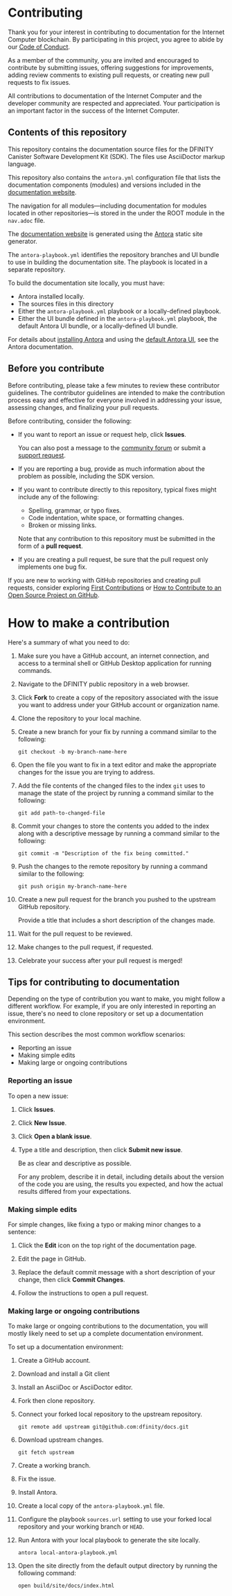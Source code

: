 # Contributing

Thank you for your interest in contributing to documentation for the Internet Computer blockchain.
By participating in this project, you agree to abide by our [Code of Conduct](./CODE_OF_CONDUCT.md).

As a member of the community, you are invited and encouraged to contribute by submitting issues, offering suggestions for improvements, adding review comments to existing pull requests, or creating new pull requests to fix issues.

All contributions to documentation of the Internet Computer and the developer community are respected and appreciated.
Your participation is an important factor in the success of the Internet Computer.

## Contents of this repository

This repository contains the documentation source files for the DFINITY Canister Software Development Kit (SDK).
The files use AsciiDoctor markup language.

This repository also contains the `antora.yml` configuration file that lists the documentation components (modules) and versions included in the [documentation website](https://sdk.dfinity.org).

The navigation for all modules—including documentation for modules located in other repositories—is stored in the under the ROOT module in the `nav.adoc` file.

The [documentation website](https://sdk.dfinity.org) is generated using the [Antora](https://docs.antora.org/antora/2.2/install/install-antora/) static site generator.

The `antora-playbook.yml` identifies the repository branches and UI bundle to use in building the documentation site.
The playbook is located in a separate repository.

To build the documentation site locally, you must have:

- Antora installed locally.
- The sources files in this directory
- Either the `antora-playbook.yml` playbook or a locally-defined playbook.
- Either the UI bundle defined in the `antora-playbook.yml` playbook, the default Antora UI bundle, or a locally-defined UI bundle.

For details about [installing Antora](https://docs.antora.org/antora/2.2/install/install-antora/) and using the [default Antora UI](https://docs.antora.org/antora/2.2/playbook/configure-ui/), see the Antora documentation.

## Before you contribute

Before contributing, please take a few minutes to review these contributor guidelines.
The contributor guidelines are intended to make the contribution process easy and effective for everyone involved in addressing your issue, assessing changes, and finalizing your pull requests.

Before contributing, consider the following:

- If you want to report an issue or request help, click **Issues**.

    You can also post a message to the [community forum](https://forum.dfinity.org/) or submit a [support request](mailto://support@dfinity.org).

- If you are reporting a bug, provide as much information about the problem
as possible, including the SDK version.

- If you want to contribute directly to this repository, typical fixes might include any of the following:

    - Spelling, grammar, or typo fixes.
    - Code indentation, white space, or formatting changes.
    - Broken or missing links.

    Note that any contribution to this repository must be submitted in the form of a **pull request**.

- If you are creating a pull request, be sure that the pull request only implements one bug fix.

If you are new to working with GitHub repositories and creating pull requests, consider exploring [First Contributions](https://github.com/firstcontributions/first-contributions) or [How to Contribute to an Open Source Project on GitHub](https://egghead.io/courses/how-to-contribute-to-an-open-source-project-on-github).

# How to make a contribution

Here's a summary of what you need to do:

1. Make sure you have a GitHub account, an internet connection, and access to a terminal shell or GitHub Desktop application for running commands.

1. Navigate to the DFINITY public repository in a web browser.

1. Click **Fork** to create a copy of the repository associated with the issue you want to address under your GitHub account or organization name.

1. Clone the repository to your local machine.

1. Create a new branch for your fix by running a command similar to the following:

    ```
    git checkout -b my-branch-name-here
    ```

1. Open the file you want to fix in a text editor and make the appropriate changes for the issue you are trying to address.

1. Add the file contents of the changed files to the index `git` uses to manage the state of the project by running a command similar to the following:

    ```
    git add path-to-changed-file
    ```
1. Commit your changes to store the contents you added to the index along with a descriptive message by running a command similar to the following:

    ```
    git commit -m "Description of the fix being committed."
    ```

1. Push the changes to the remote repository by running a command similar to the following:

    ```
    git push origin my-branch-name-here
    ```

1. Create a new pull request for the branch you pushed to the upstream GitHub repository.

    Provide a title that includes a short description of the changes made.

1. Wait for the pull request to be reviewed.

1. Make changes to the pull request, if requested.

1. Celebrate your success after your pull request is merged!

## Tips for contributing to documentation

Depending on the type of contribution you want to make, you might follow a different workflow.
For example, if you are only interested in reporting an issue, there's no need to clone repository or set up a documentation environment.

This section describes the most common workflow scenarios:

- Reporting an issue
- Making simple edits
- Making large or ongoing contributions

### Reporting an issue

To open a new issue:

1. Click **Issues**.

1. Click **New Issue**.

1. Click **Open a blank issue**.

1. Type a title and description, then click **Submit new issue**.

    Be as clear and descriptive as possible.

    For any problem, describe it in detail, including details about the version of the code you are using, the results you expected, and how the actual results differed from your expectations.

### Making simple edits

For simple changes, like fixing a typo or making minor changes to a sentence:

1. Click the **Edit** icon on the top right of the documentation page.

1. Edit the page in GitHub.

1. Replace the default commit message with a short description of your change, then click **Commit Changes**.

1. Follow the instructions to open a pull request.

### Making large or ongoing contributions

To make large or ongoing contributions to the documentation, you will mostly likely need to set up a complete documentation environment.

To set up a documentation environment:

1. Create a GitHub account.
1. Download and install a Git client
1. Install an AsciiDoc or AsciiDoctor editor.
1. Fork then clone repository.
1. Connect your forked local repository to the upstream repository.

    ```
    git remote add upstream git@github.com:dfinity/docs.git
    ```

1. Download upstream changes.

    ```
    git fetch upstream
    ```

1. Create a working branch.
1. Fix the issue.
1. Install Antora.
1. Create a local copy of the `antora-playbook.yml` file.
1. Configure the playbook `sources.url` setting to use your forked local repository and your working branch or `HEAD`.
1. Run Antora with your local playbook to generate the site locally.

    ```
    antora local-antora-playbook.yml
    ```

1. Open the site directly from the default output directory by running the following command:

    ```
    open build/site/docs/index.html
    ```
